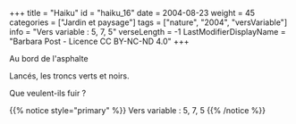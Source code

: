 +++
title = "Haiku"
id = "haiku_16"
date = 2004-08-23
weight = 45
categories = ["Jardin et paysage"]
tags = ["nature", "2004", "versVariable"]
info = "Vers variable : 5, 7, 5"
verseLength = -1
LastModifierDisplayName = "Barbara Post - Licence CC BY-NC-ND 4.0"
+++

Au bord de l'asphalte

Lancés, les troncs verts et noirs.

Que veulent-ils fuir ?

{{% notice style="primary" %}}
Vers variable : 5, 7, 5
{{% /notice %}}
